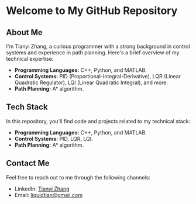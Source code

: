 # Welcome to My GitHub Repository

## About Me

I'm Tianyi Zhang, a curious programmer with a strong background in control systems and experience in path planning. Here's a brief overview of my technical expertise:

- **Programming Languages:** C++, Python, and MATLAB.
- **Control Systems:** PID (Proportional-Integral-Derivative), LQR (Linear Quadratic Regulator), LQI (Linear Quadratic Integral), and more.
- **Path Planning:** A* algorithm.

## Tech Stack

In this repository, you'll find code and projects related to my technical stack:

- **Programming Languages:** C++, Python, and MATLAB.
- **Control Systems:** PID, LQR, LQI.
- **Path Planning:** A* algorithm.

## Contact Me

Feel free to reach out to me through the following channels:

- LinkedIn: [Tianyi Zhang](https://www.linkedin.com/in/tianyi-zhang-66b97a255/)
- Email: [liquidtian@gmail.com](mailto:liquidtian@gmail.com)


